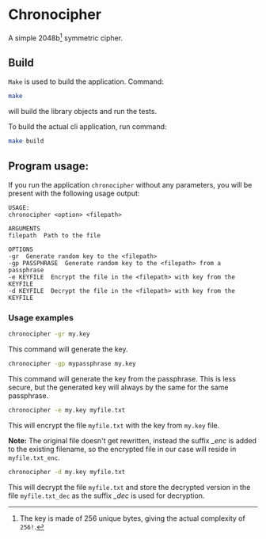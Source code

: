 # Chronocipher

A simple 2048b[^bits] symmetric cipher.

## Build

`Make` is used to build the application. Command:

```sh
make
```

will build the library objects and run the tests.

To build the actual cli application, run command:

```sh
make build 
```

## Program usage:

If you run the application `chronocipher` without any parameters, you will be present with the following usage output:

```
USAGE:
chronocipher <option> <filepath>

ARGUMENTS
filepath  Path to the file

OPTIONS
-gr  Generate random key to the <filepath>
-gp PASSPHRASE  Generate random key to the <filepath> from a passphrase
-e KEYFILE  Encrypt the file in the <filepath> with key from the KEYFILE
-d KEYFILE  Decrypt the file in the <filepath> with key from the KEYFILE
```

### Usage examples

```sh
chronocipher -gr my.key
```

This command will generate the key.

```sh
chronocipher -gp mypassphrase my.key
```

This command will generate the key from the passphrase. This is less secure, but the generated key will always by the same for the same passphrase.

```sh
chronocipher -e my.key myfile.txt
```

This will encrypt the file `myfile.txt` with the key from `my.key` file.

**Note:** The original file doesn't get rewritten, instead the suffix *_enc* is added to the existing filename, so the encrypted file in our case will reside in `myfile.txt_enc`.

```sh
chronocipher -d my.key myfile.txt
```

This will decrypt the file `myfile.txt` and store the decrypted version in the file `myfile.txt_dec` as the suffix *_dec* is used for decryption.

[^bits]: The key is made of 256 unique bytes, giving the actual complexity of `256!`.
